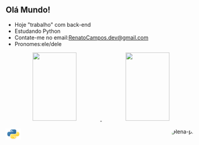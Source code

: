 ## Olá Mundo!
 
- Hoje "trabalho" com back-end
- Estudando Python
- Contate-me no email:RenatoCampos.dev@gmail.com
- Pronomes:ele/dele

<div align="center">
  <a href="https://github.com/RenatoCampos132">
  <img height="180em" width="48%" src="https://github-readme-stats.vercel.app/api?username=RenatoCampos132&show_icons=true&theme=tokyonight&include_all_commits=true&count_private=true"/>
  <img height="180em" width="48%" src="https://github-readme-stats.vercel.app/api/top-langs/?username=RenatoCampos132&layout=compact&langs_count=7&theme=tokyonight"/>
</div>
 
<div style="display: inline_block"><br>
  <img align="center" alt="Rena-Python" height="30" width="40" src="https://raw.githubusercontent.com/devicons/devicon/master/icons/python/python-original.svg">
  <img align="right" alt="Rena-pic" height="150" style="border-radius:50px;" src="https://cdn.discordapp.com/attachments/889920249867173948/956324505431707648/Dogesponja.jpg?width=676&height=676">
</div>
  
  ##

